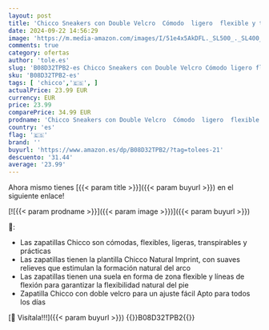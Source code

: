 ```yaml
---
layout: post
title: 'Chicco Sneakers con Double Velcro  Cómodo  ligero  flexible y transpirable  Niñas  Rosa  22 EU'
date: 2024-09-22 14:56:29
image: 'https://m.media-amazon.com/images/I/51e4x5AkDFL._SL500_._SL400_.jpg'
comments: true
category: ofertas
author: 'tole.es'
slug: 'B08D32TPB2-es Chicco Sneakers con Double Velcro Cómodo ligero flexible y...'
sku: 'B08D32TPB2-es'
tags: [ 'chicco','🇪🇸', ]
actualPrice: 23.99 EUR
currency: EUR
price: 23.99
comparePrice: 34.99 EUR
prodname: 'Chicco Sneakers con Double Velcro  Cómodo  ligero  flexible y transpirable  Niñas  Rosa  22 EU'
country: 'es'
flag: '🇪🇸'
brand: ''
buyurl: 'https://www.amazon.es/dp/B08D32TPB2/?tag=tolees-21'
descuento: '31.44'
average: '23.99'
---
```


Ahora mismo tienes [{{< param title >}}]({{< param buyurl >}}) en el siguiente enlace!

[![{{< param prodname >}}]({{< param image >}})]({{< param buyurl >}})

🔎:

- Las zapatillas Chicco son cómodas, flexibles, ligeras, transpirables y prácticas
- Las zapatillas tienen la plantilla Chicco Natural Imprint, con suaves relieves que estimulan la formación natural del arco
- Las zapatillas tienen una suela en forma de zona flexible y líneas de flexión para garantizar la flexibilidad natural del pie
- Zapatilla Chicco con doble velcro para un ajuste fácil Apto para todos los días

[🛒 Visítala!!!]({{< param buyurl >}})
{{<world>}}B08D32TPB2{{</world>}}
